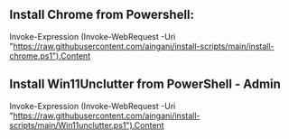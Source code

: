 ## Install Chrome from Powershell:
Invoke-Expression (Invoke-WebRequest -Uri "https://raw.githubusercontent.com/aingani/install-scripts/main/install-chrome.ps1").Content

## Install Win11Unclutter from PowerShell - Admin
Invoke-Expression (Invoke-WebRequest -Uri "https://raw.githubusercontent.com/aingani/install-scripts/main/Win11unclutter.ps1").Content
